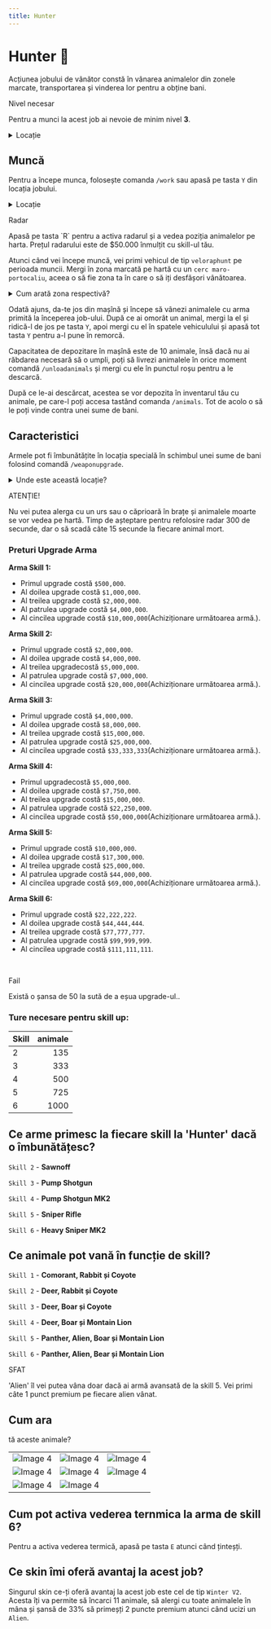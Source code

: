 ```yaml
---
title: Hunter
---
```



# Hunter 🐻

Acțiunea jobului de vânător constă în vânarea animalelor din zonele marcate, transportarea și vinderea lor pentru a obține bani.

<div class="warning-container">
    <p class="title">Nivel necesar</p>
    <p class="description">Pentru a munci la acest job ai nevoie de minim nivel <strong>3</strong>.</p>
</div>

<details class="details custom-block">
    <summary>Locație</summary>
    <p>![Locatie](https://i.imgur.com/2kYj4yH.png "Locație")
    </p>
</details>
    
## Muncă
Pentru a începe munca, folosește comanda `/work` sau apasă pe tasta `Y` din locația jobului.

<details class="details custom-block">
    <summary>Locație</summary>
    <p>![Locatie](https://i.imgur.com/Rj6hGUR.png "Locație")</p>
</details>

<div class="tip-container">
    <p class="title">Radar</p>
    <p class="description">Apasă pe tasta `R` pentru a activa radarul și a vedea poziția animalelor pe harta. Prețul radarului este de $50.000 înmulțit cu skill-ul tău.</p>
</div>

Atunci când vei începe muncă, vei primi  vehicul de tip `veloraphunt` pe perioada muncii. Mergi în zona marcată pe hartă cu un `cerc maro-portocaliu`, aceea o să fie zona ta în care o să iți desfășori vânătoarea.

<details class="details custom-block">
    <summary>Cum arată zona respectivă?</summary>
    <p>![Locatie](https://i.imgur.com/QO3xis0.png "Locație")</p>
</details>


Odată ajuns, da-te jos din mașînă și începe să vânezi animalele cu arma primită la începerea job-ului. După ce ai omorât un animal, mergi la el și ridică-l de jos pe tasta `Y`, apoi mergi cu el în spatele vehiculului și apasă tot tasta `Y` pentru a-l pune în remorcă.

Capacitatea de depozitare în mașînă este de 10 animale, însă dacă nu ai răbdarea necesară să o umpli, poți să livrezi animalele în orice moment comandă `/unloadanimals` și mergi cu ele în punctul roșu pentru a le descarcă.

După ce le-ai descărcat, acestea se vor depozita în inventarul tău cu animale, pe care-l poți accesa tastând comanda `/animals`. Tot de acolo o să le poți vinde contra unei sume de bani.

## Caracteristici
Armele pot fi îmbunătățite în locația specială în schimbul unei sume de bani folosind comandă `/weaponupgrade`.

<details class="details custom-block">
    <summary>Unde este această locație?</summary>
    <p>![Locatie](https://i.imgur.com/Rj6hGUR.png "Locație")</p>
</details>

<div class="danger-container">
    <p class="title">ATENȚIE!</p>
    <p class="description">
        Nu vei putea alerga cu un urs sau o căprioară în brațe și animalele moarte se vor vedea pe hartă. 
        Timp de așteptare pentru refolosire radar 300 de secunde, dar o să scadă câte 15 secunde la fiecare animal mort.
    </p>
</div>

### Preturi Upgrade Arma

**Arma Skill 1:**
- Primul upgrade costă `$500,000`.
- Al doilea upgrade costă `$1,000,000`.
- Al treilea upgrade costă `$2,000,000`.
- Al patrulea upgrade costă `$4,000,000`.
- Al cincilea upgrade costă `$10,000,000`(Achiziționare următoarea armă.).

**Arma Skill 2:**
- Primul upgrade costă `$2,000,000`.
- Al doilea upgrade costă `$4,000,000`.
- Al treilea upgradecostă `$5,000,000`.
- Al patrulea upgrade costă `$7,000,000`.
- Al cincilea upgrade costă `$20,000,000`(Achiziționare următoarea armă.).

**Arma Skill 3:**
- Primul upgrade costă `$4,000,000`.
- Al doilea upgrade costă `$8,000,000`.
- Al treilea upgrade costă `$15,000,000`.
- Al patrulea upgrade costă `$25,000,000`.
- Al cincilea upgrade costă `$33,333,333`(Achiziționare următoarea armă.).

**Arma Skill 4:**
- Primul upgradecostă `$5,000,000`.
- Al doilea upgrade costă `$7,750,000`.
- Al treilea upgrade costă `$15,000,000`.
- Al patrulea upgrade costă `$22,250,000`.
- Al cincilea upgrade costă `$50,000,000`(Achiziționare următoarea armă.).

**Arma Skill 5:**
- Primul upgrade costă `$10,000,000`.
- Al doilea upgrade costă `$17,300,000`.
- Al treilea upgrade costă `$25,000,000`.
- Al patrulea upgrade  costă `$44,000,000`.
- Al cincilea upgrade  costă `$69,000,000`(Achiziționare următoarea armă.).

**Arma Skill 6:**
- Primul upgrade costă `$22,222,222`.
- Al doilea upgrade costă `$44,444,444`.
- Al treilea upgrade costă `$77,777,777`.
- Al patrulea upgrade costă `$99,999,999`.
- Al cincilea upgrade costă `$111,111,111`.
<br>
<div class="warning-container">
    <p class="title">Fail</p>
    <p class="description">Există o șansa de 50 la sută de a eșua upgrade-ul..</p>
</div>

### Ture necesare pentru skill up:

| Skill         |  animale   |
| ------------- | ----: |
| 2             | 135|
| 3             | 333|
| 4             | 500|
| 5             | 725|
| 6             | 1000|

## Ce arme primesc la fiecare skill la 'Hunter' dacă o îmbunătățesc?

`Skill 2` - **Sawnoff**

`Skill 3` - **Pump Shotgun**

`Skill 4` - **Pump Shotgun MK2**

`Skill 5` - **Sniper Rifle**

`Skill 6` - **Heavy Sniper MK2**

## Ce animale pot vană în funcție de skill?

`Skill 1` - **Comorant, Rabbit și Coyote**

`Skill 2` - **Deer, Rabbit și Coyote**

`Skill 3` - **Deer, Boar și Coyote**

`Skill 4` - **Deer, Boar și Montain Lion**

`Skill 5` - **Panther, Alien, Boar și Montain Lion**

`Skill 6` - **Panther, Alien, Bear și Montain Lion**

<div class="tip-container">
    <p class="title">SFAT</p>
    <p class="description">'Alien' îl vei putea vâna doar dacă ai armă avansată de la skill 5. Vei primi câte 1 punct premium pe fiecare alien vânat.</p>
</div>

## Cum ara
tă aceste animale?
<table>
    <tr> 
     <td><img src="https://i.imgur.com/Dg1G4J9.png" alt="Image 4"></td>
     <td><img src="https://i.imgur.com/f4Hy9P8.png" alt="Image 4"></td>
     <td><img src="https://i.imgur.com/B0id3d6.png" alt="Image 4"></td>
    </tr>
     <tr> 
     <td><img src="https://i.imgur.com/w9SuG8Z.png" alt="Image 4"></td>
     <td><img src="https://i.imgur.com/nX6R2YQ.png" alt="Image 4"></td>
     <td><img src="https://i.imgur.com/zAkIDKi.png" alt="Image 4"></td>
    </tr>
     <tr> 
     <td><img src="https://i.imgur.com/ggEdOak.png" alt="Image 4"></td>
     <td><img src="https://i.imgur.com/XmXMXM9.png" alt="Image 4"></td>
    </tr>
</table>

## Cum pot activa vederea ternmica la arma de skill 6?

Pentru a activa vederea termică, apasă pe tasta `E` atunci când ținteșți.

## Ce skin îmi oferă avantaj la acest job?

Singurul skin ce-ți oferă avantaj la acest job este cel de tip `Winter V2`. Acesta îți va permite să încarci 11 animale, să alergi cu toate animalele în mâna și șansă de 33% să primeșți 2 puncte premium atunci când ucizi un `Alien`.
